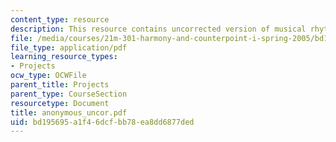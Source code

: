 ```yaml
---
content_type: resource
description: This resource contains uncorrected version of musical rhythm.
file: /media/courses/21m-301-harmony-and-counterpoint-i-spring-2005/bd195695a1f46dcfbb78ea8dd6877ded_anonymous_uncor.pdf
file_type: application/pdf
learning_resource_types:
- Projects
ocw_type: OCWFile
parent_title: Projects
parent_type: CourseSection
resourcetype: Document
title: anonymous_uncor.pdf
uid: bd195695-a1f4-6dcf-bb78-ea8dd6877ded
---
```

